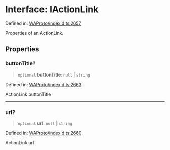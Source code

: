 # Interface: IActionLink

Defined in: [WAProto/index.d.ts:2657](https://github.com/Fokusdotid/Baileys/blob/abcb8d9f2160683543784d4a7641ec0f8c55ed7e/WAProto/index.d.ts#L2657)

Properties of an ActionLink.

## Properties

### buttonTitle?

> `optional` **buttonTitle**: `null` \| `string`

Defined in: [WAProto/index.d.ts:2663](https://github.com/Fokusdotid/Baileys/blob/abcb8d9f2160683543784d4a7641ec0f8c55ed7e/WAProto/index.d.ts#L2663)

ActionLink buttonTitle

***

### url?

> `optional` **url**: `null` \| `string`

Defined in: [WAProto/index.d.ts:2660](https://github.com/Fokusdotid/Baileys/blob/abcb8d9f2160683543784d4a7641ec0f8c55ed7e/WAProto/index.d.ts#L2660)

ActionLink url
